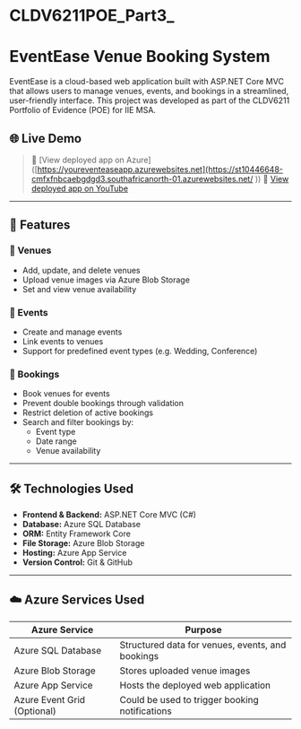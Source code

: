 # CLDV6211POE_Part3_

# EventEase Venue Booking System

EventEase is a cloud-based web application built with ASP.NET Core MVC that allows users to manage venues, events, and bookings in a streamlined, user-friendly interface. This project was developed as part of the CLDV6211 Portfolio of Evidence (POE) for IIE MSA.

## 🌐 Live Demo

> 🔗 [View deployed app on Azure]([https://youreventeaseapp.azurewebsites.net](https://st10446648-cmfxfnbcaebgdgd3.southafricanorth-01.azurewebsites.net/ ))
> 🔗 [View deployed app on YouTube]()
---

## 📌 Features

### 🔹 Venues
- Add, update, and delete venues
- Upload venue images via Azure Blob Storage
- Set and view venue availability

### 🔹 Events
- Create and manage events
- Link events to venues
- Support for predefined event types (e.g. Wedding, Conference)

### 🔹 Bookings
- Book venues for events
- Prevent double bookings through validation
- Restrict deletion of active bookings
- Search and filter bookings by:
  - Event type
  - Date range
  - Venue availability

---

## 🛠️ Technologies Used

- **Frontend & Backend:** ASP.NET Core MVC (C#)
- **Database:** Azure SQL Database
- **ORM:** Entity Framework Core
- **File Storage:** Azure Blob Storage
- **Hosting:** Azure App Service
- **Version Control:** Git & GitHub

---

## ☁️ Azure Services Used

| Azure Service         | Purpose                                                  |
|-----------------------|----------------------------------------------------------|
| Azure SQL Database    | Structured data for venues, events, and bookings         |
| Azure Blob Storage    | Stores uploaded venue images                             |
| Azure App Service     | Hosts the deployed web application                       |
| Azure Event Grid (Optional) | Could be used to trigger booking notifications     |

